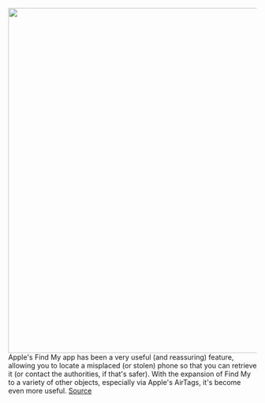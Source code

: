 <img src='https://cdn.vox-cdn.com/thumbor/yWqemxjPOH-MT6sVSdGCgZWqOzU=/0x0:2040x1360/1200x800/filters:focal(857x517:1183x843)/cdn.vox-cdn.com/uploads/chorus_image/image/69925409/vpavic_4547_20210421_0021.0.jpg' width='700px' /><br/>
Apple's Find My app has been a very useful (and reassuring) feature, allowing you to locate a misplaced (or stolen) phone so that you can retrieve it (or contact the authorities, if that's safer). With the expansion of Find My to a variety of other objects, especially via Apple's AirTags, it's become even more useful.
<a href='https://www.theverge.com/22697218/iphone-apple-ios-15-find-my-how-to'> Source <a/>
